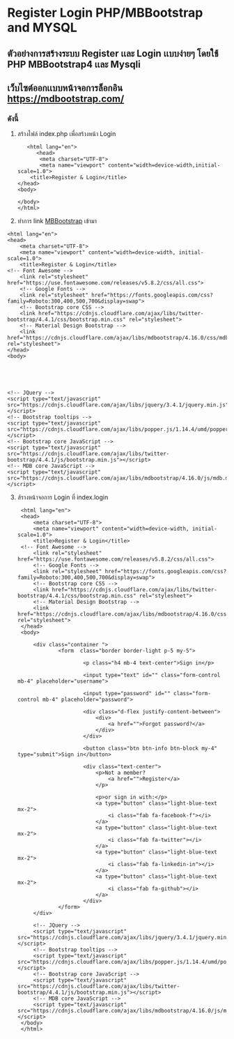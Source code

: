 # Register Login PHP/MBBootstrap and MYSQL
## ตัวอย่างการสร้างระบบ Register เเละ Login เเบบง่ายๆ โดยใช้ PHP MBBootstrap4 เเละ Mysqli
## เว็บไซต์ออกเเบบหน้าจอการล็อกอิน https://mdbootstrap.com/
### ดังนี้
 1. สร้างไฟล์ index.php เพื่อสร้างหน้า Login
       <!DOCTYPE html>
           <html lang="en">
              <head>
               <meta charset="UTF-8">
               <meta name="viewport" content="width=device-width,initial-scale=1.0">
            <title>Register & Login</title>
        </head>
        <body>
            
        </body>
        </html>

2. ทำการ link [MBBootstrap](https://mdbootstrap.com/md-bootstrap-cdn/) เข้ามา

<!DOCTYPE html>
    <html lang="en">
    <head>
        <meta charset="UTF-8">
        <meta name="viewport" content="width=device-width, initial-scale=1.0">
        <title>Register & Login</title>
    <!-- Font Awesome -->
        <link rel="stylesheet" href="https://use.fontawesome.com/releases/v5.8.2/css/all.css">
        <!-- Google Fonts -->
        <link rel="stylesheet" href="https://fonts.googleapis.com/css?family=Roboto:300,400,500,700&display=swap">
        <!-- Bootstrap core CSS -->
        <link href="https://cdnjs.cloudflare.com/ajax/libs/twitter-bootstrap/4.4.1/css/bootstrap.min.css" rel="stylesheet">
        <!-- Material Design Bootstrap -->
        <link href="https://cdnjs.cloudflare.com/ajax/libs/mdbootstrap/4.16.0/css/mdb.min.css" rel="stylesheet">
    </head>
    <body>

    


    
    <!-- JQuery -->
    <script type="text/javascript" src="https://cdnjs.cloudflare.com/ajax/libs/jquery/3.4.1/jquery.min.js"></script>
    <!-- Bootstrap tooltips -->
    <script type="text/javascript" src="https://cdnjs.cloudflare.com/ajax/libs/popper.js/1.14.4/umd/popper.min.js"></script>
    <!-- Bootstrap core JavaScript -->
    <script type="text/javascript" src="https://cdnjs.cloudflare.com/ajax/libs/twitter-bootstrap/4.4.1/js/bootstrap.min.js"></script>
    <!-- MDB core JavaScript -->
    <script type="text/javascript" src="https://cdnjs.cloudflare.com/ajax/libs/mdbootstrap/4.16.0/js/mdb.min.js"></script>
</body>
</html>

3. ส้รางหน้าจอการ Login ที่ index.login
    <!DOCTYPE html>
        <html lang="en">
        <head>
            <meta charset="UTF-8">
            <meta name="viewport" content="width=device-width, initial-scale=1.0">
            <title>Register & Login</title>
        <!-- Font Awesome -->
            <link rel="stylesheet" href="https://use.fontawesome.com/releases/v5.8.2/css/all.css">
            <!-- Google Fonts -->
            <link rel="stylesheet" href="https://fonts.googleapis.com/css?family=Roboto:300,400,500,700&display=swap">
            <!-- Bootstrap core CSS -->
            <link href="https://cdnjs.cloudflare.com/ajax/libs/twitter-bootstrap/4.4.1/css/bootstrap.min.css" rel="stylesheet">
            <!-- Material Design Bootstrap -->
            <link href="https://cdnjs.cloudflare.com/ajax/libs/mdbootstrap/4.16.0/css/mdb.min.css" rel="stylesheet">
        </head>
        <body>

            <div class="container ">
                    <form  class="border border-light p-5 my-5">

                            <p class="h4 mb-4 text-center">Sign in</p>

                            <input type="text" id="" class="form-control mb-4" placeholder="username">

                            <input type="password" id="" class="form-control mb-4" placeholder="password">

                            <div class="d-flex justify-content-between">
                                <div>
                                    <a href="">Forgot password?</a>
                                </div>
                            </div>

                            <button class="btn btn-info btn-block my-4" type="submit">Sign in</button>

                            <div class="text-center">
                                <p>Not a member?
                                    <a href="">Register</a>
                                </p>

                                <p>or sign in with:</p>
                                <a type="button" class="light-blue-text mx-2">
                                    <i class="fab fa-facebook-f"></i>
                                </a>
                                <a type="button" class="light-blue-text mx-2">
                                    <i class="fab fa-twitter"></i>
                                </a>
                                <a type="button" class="light-blue-text mx-2">
                                    <i class="fab fa-linkedin-in"></i>
                                </a>
                                <a type="button" class="light-blue-text mx-2">
                                    <i class="fab fa-github"></i>
                                </a>
                            </div>
                    </form>
            </div>
            
            <!-- JQuery -->
            <script type="text/javascript" src="https://cdnjs.cloudflare.com/ajax/libs/jquery/3.4.1/jquery.min.js"></script>
            <!-- Bootstrap tooltips -->
            <script type="text/javascript" src="https://cdnjs.cloudflare.com/ajax/libs/popper.js/1.14.4/umd/popper.min.js"></script>
            <!-- Bootstrap core JavaScript -->
            <script type="text/javascript" src="https://cdnjs.cloudflare.com/ajax/libs/twitter-bootstrap/4.4.1/js/bootstrap.min.js"></script>
            <!-- MDB core JavaScript -->
            <script type="text/javascript" src="https://cdnjs.cloudflare.com/ajax/libs/mdbootstrap/4.16.0/js/mdb.min.js"></script>
        </body>
        </html>
